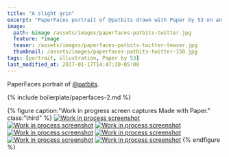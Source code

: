 ```yaml
---
title: "A slight grin"
excerpt: "PaperFaces portrait of @patbits drawn with Paper by 53 on an iPad."
image: 
  path: &image /assets/images/paperfaces-patbits-twitter.jpg 
  feature: *image
  teaser: /assets/images/paperfaces-patbits-twitter-teaser.jpg
  thumbnail: /assets/images/paperfaces-patbits-twitter-150.jpg
tags: [portrait, illustration, Paper by 53]
last_modified_at: 2017-01-17T14:47:30-05:00
---
```


PaperFaces portrait of [@patbits](https://twitter.com/patbits).

{% include boilerplate/paperfaces-2.md %}

{% figure caption:"Work in progress screen captures Made with Paper." class:"third" %}
[![Work in process screenshot](/assets/images/paperfaces-patbits-process-1-600.jpg)](/assets/images/paperfaces-patbits-process-1-lg.jpg)
[![Work in process screenshot](/assets/images/paperfaces-patbits-process-2-600.jpg)](/assets/images/paperfaces-patbits-process-2-lg.jpg)
[![Work in process screenshot](/assets/images/paperfaces-patbits-process-3-600.jpg)](/assets/images/paperfaces-patbits-process-3-lg.jpg)
[![Work in process screenshot](/assets/images/paperfaces-patbits-process-4-600.jpg)](/assets/images/paperfaces-patbits-process-4-lg.jpg)
[![Work in process screenshot](/assets/images/paperfaces-patbits-process-5-600.jpg)](/assets/images/paperfaces-patbits-process-5-lg.jpg)
[![Work in process screenshot](/assets/images/paperfaces-patbits-process-6-600.jpg)](/assets/images/paperfaces-patbits-process-6-lg.jpg)
[![Work in process screenshot](/assets/images/paperfaces-patbits-process-7-600.jpg)](/assets/images/paperfaces-patbits-process-7-lg.jpg)
{% endfigure %}

